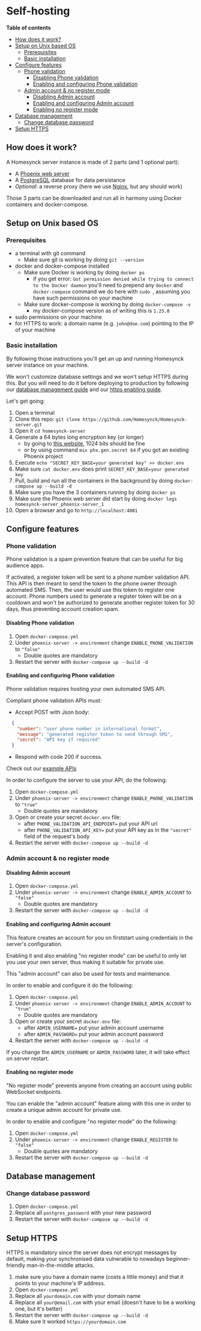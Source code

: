 # Self-hosting

**Table of contents**
- [How does it work?](#how-does-it-work)
- [Setup on Unix based OS](#setup-on-unix-based-os)
  - [Prerequisites](#prerequisites)
  - [Basic installation](#basic-installation)
- [Configure features](#configure-features)
  - [Phone validation](#phone-validation)
    - [Disabling Phone validation](#disabling-phone-validation)
    - [Enabling and configuring Phone validation](#enabling-and-configuring-phone-validation)
  - [Admin account & no register mode](#admin-account--no-register-mode)
    - [Disabling Admin account](#disabling-admin-account)
    - [Enabling and configuring Admin account](#enabling-and-configuring-admin-account)
    - [Enabling no register mode](#enabling-no-register-mode)
- [Database management](#database-management)
  - [Change database password](#change-database-password)
- [Setup HTTPS](#setup-https)

## How does it work?
A Homesynck server instance is made of 2 parts (and 1 optional part):

- A [Phoenix web server](../homesynck/README.md)
- A [PostgreSQL](https://www.postgresql.org/) database for data persistance
- *Optional*: a reverse proxy (here we use [Nginx](https://nginx.org/en/), but any should work)

Those 3 parts can be downloaded and run all in harmony using Docker containers and docker-compose.

## Setup on Unix based OS
### Prerequisites
- a terminal with git command
  - Make sure git is working by doing `git --version`
- docker and docker-compose installed
  - Make sure Docker is working by doing `docker ps`
    - if you get error: `Got permission denied while trying to connect to the Docker daemon` you'll need to prepend any `docker` and `docker-compose` command we do here with `sudo `, assuming you have such permissions on your machine
  - Make sure docker-compose is working by doing `docker-compose -v`
    - my docker-compose version as of writing this is `1.25.0`
- sudo permissions on your machine
- for HTTPS to work: a domain name (e.g. `john@doe.com`) pointing to the IP of your machine

### Basic installation
By following those instructions you'll get an up and running Homesynck server instance on your machine.

We won't customize database settings and we won't setup HTTPS during this. But you will need to do it before deploying to production by following our [database management guide](#database-management) and our [https enabling guide](#setup-https).

Let's get going:

1. Open a terminal
2. Clone this repo: `git clone https://github.com/Homesynck/Homesynck-server.git`
3. Open it `cd homesynck-server`
4. Generate a 64 bytes long encryption key (or longer)
   - by going to [this website](https://www.allkeysgenerator.com/Random/Security-Encryption-Key-Generator.aspx), 1024 bits should be fine
   - or by using command `mix phx.gen.secret 64` if you got an existing Phoenix project
5. Execute `echo "SECRET_KEY_BASE=your generated key" >> docker.env`
6. Make sure `cat docker.env` does print `SECRET_KEY_BASE=your generated key`
7. Pull, build and run all the containers in the background by doing `docker-compose up --build -d`
8. Make sure you have the 3 containers running by doing `docker ps`
9. Make sure the Phoenix web server did start by doing `docker logs homesynck-server_phoenix-server_1`
10. Open a browser and go to `http://localhost:4001`

## Configure features
### Phone validation
Phone validation is a spam prevention feature that can be useful for big audience apps.

If activated, a register token will be sent to a phone number validation API. This API is then meant to send the token to the phone owner through automated SMS. Then, the user would use this token to register one account. Phone numbers used to generate a register token will be on a cooldown and won't be authorized to generate another register token for 30 days, thus preventing account creation spam.

#### Disabling Phone validation
1. Open `docker-compose.yml`
2. Under `phoenix-server -> environment` change `ENABLE_PHONE_VALIDATION` to `"false"`
   - Double quotes are mandatory
3. Restart the server with `docker-compose up --build -d`

#### Enabling and configuring Phone validation
Phone validation requires hosting your own automated SMS API.

Compliant phone validation APIs must:
 - Accept POST with Json body:
```json
  {
    "number": "user phone number in international format",
    "message": "generated register token to send through SMS",
    "secret": "API key if required"
  }
```
 - Respond with code 200 if success.

Check out our [example APIs](./phone_api.md)

In order to configure the server to use your API, do the following:

1. Open `docker-compose.yml`
2. Under `phoenix-server -> environment` change `ENABLE_PHONE_VALIDATION` to `"true"`
   - Double quotes are mandatory
3. Open or create your secret `docker.env` file:
   - after `PHONE_VALIDATION_API_ENDPOINT=` put your API url
   - after `PHONE_VALIDATION_API_KEY=` put your API key as in the `"secret"` field of the request's body
4. Restart the server with `docker-compose up --build -d`

### Admin account & no register mode
#### Disabling Admin account
1. Open `docker-compose.yml`
2. Under `phoenix-server -> environment` change `ENABLE_ADMIN_ACCOUNT` to `"false"`
   - Double quotes are mandatory
3. Restart the server with `docker-compose up --build -d`

#### Enabling and configuring Admin account
This feature creates an account for you on firststart using credentials in the server's configuration.

Enabling it and also enabling "no register mode" can be useful to only let you use your own server, thus making it suitable for private use.

This "admin account" can also be used for tests and maintenance.

In order to enable and configure it do the following:

1. Open `docker-compose.yml`
2. Under `phoenix-server -> environment` change `ENABLE_ADMIN_ACCOUNT` to `"true"`
   - Double quotes are mandatory
3. Open or create your secret `docker.env` file:
   - after `ADMIN_USERNAME=` put your admin account username
   - after `ADMIN_PASSWORD=` put your admin account password
4. Restart the server with `docker-compose up --build -d`

If you change the `ADMIN_USERNAME` or `ADMIN_PASSWORD` later, it will take effect on server restart.

#### Enabling no register mode
"No register mode" prevents anyone from creating an account using public WebSocket endpoints.

You can enable the "admin account" feature along with this one in order to create a unique admin account for private use.

In order to enable and configure "no register mode" do the following:

1. Open `docker-compose.yml`
2. Under `phoenix-server -> environment` change `ENABLE_REGISTER` to `"false"`
   - Double quotes are mandatory
3. Restart the server with `docker-compose up --build -d`

## Database management
### Change database password
1. Open `docker-compose.yml`
2. Replace all `postgres_password` with your new password
3. Restart the server with `docker-compose up --build -d`

## Setup HTTPS
HTTPS is mandatory since the server does not encrypt messages by default, making your synchronised data vulnerable to nowadays beginner-friendly man-in-the-middle attacks.

1. make sure you have a domain name (costs a little money) and that it points to your machine's IP address.
2. Open `docker-compose.yml`
3. Replace all `yourdomain.com` with your domain name
4. Replace all `your@email.com` with your email (doesn't have to be a working one, but it's better)
5. Restart the server with `docker-compose up --build -d`
6. Make sure it worked `https://yourdomain.com`